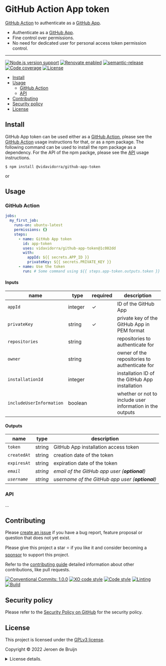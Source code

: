# GitHub Action App token <!-- omit in toc -->

[GitHub Action][github-action] to authenticate as a [GitHub App][github-app].

- Authenticate as a [GitHub App][github-app].
- Fine control over permissions.
- No need for dedicated user for personal access token permission control.

---

[![Node.js version support](https://img.shields.io/node/v/github-app-token?logo=node.js&style=flat-square)](https://nodejs.org/en/about/releases/)
[![Renovate enabled](https://img.shields.io/badge/Renovate-enabled-brightgreen?logo=renovatebot&logoColor&style=flat-square)](https://renovatebot.com)
[![semantic-release](https://img.shields.io/badge/%20%20%F0%9F%93%A6%F0%9F%9A%80-semantic--release-e10079?style=flat-square)](https://github.com/semantic-release/semantic-release)
[![Code coverage](https://img.shields.io/codecov/c/github/vidavidorra/github-app-token?logo=codecov&style=flat-square)](https://codecov.io/gh/vidavidorra/github-app-token)
[![License](https://img.shields.io/github/license/vidavidorra/github-app-token?style=flat-square)](LICENSE.md)

- [Install](#install)
- [Usage](#usage)
  - [GitHub Action](#github-action)
  - [API](#api)
- [Contributing](#contributing)
- [Security policy](#security-policy)
- [License](#license)

## Install

GitHub App token can be used either as a [GitHub Action][github-action], please see the [GitHub Action](#github-action) usage instructions for that, or as a npm package. The following command can be used to install the npm package as a dependency. For the API of the npm packge, please see the [API](#api) usage instructions.

```shell
$ npm install @vidavidorra/github-app-token
```

or

## Usage

### GitHub Action

```yml
jobs:
  my_first_job:
    runs-on: ubuntu-latest
    permissions: {}
    steps:
      - name: GitHub App token
        id: app-token
        uses: vidavidorra/github-app-token@1c002dd
        with:
          appId: ${{ secrets.APP_ID }}
          privateKey: ${{ secrets.PRIVATE_KEY }}
      - name: Use the token
        run: # Some command using ${{ steps.app-token.outputs.token }}
```

#### Inputs <!-- omit in toc -->

| name                     | type    | required | description                                               |
| ------------------------ | ------- | -------- | --------------------------------------------------------- |
| `appId`                  | integer | ✓        | ID of the GitHub App                                      |
| `privateKey`             | string  | ✓        | private key of the GitHub App in PEM format               |
| `repositories`           | string  |          | repositories to authenticate for                          |
| `owner`                  | string  |          | owner of the repositories to authenticate for             |
| `installationId`         | integer |          | installation ID of the GitHub App installation            |
| `includeUserInformation` | boolean |          | whether or not to include user information in the outputs |

#### Outputs <!-- omit in toc -->

| name         | type     | description                                      |
| ------------ | -------- | ------------------------------------------------ |
| `token`      | string   | GitHub App installation access token             |
| `createdAt`  | string   | creation date of the token                       |
| `expiresAt`  | string   | expiration date of the token                     |
| _`email`_    | _string_ | _email of the GitHub app user (**optional**)_    |
| _`username`_ | _string_ | _username of the GitHub app user (**optional**)_ |

### API

...

## Contributing

Please [create an issue](https://github.com/vidavidorra/github-app-token/issues/new/choose) if you have a bug report, feature proposal or question that does not yet exist.

Please give this project a star ⭐ if you like it and consider becoming a [sponsor](https://github.com/sponsors/jdbruijn) to support this project.

Refer to the [contributing guide](https://github.com/vidavidorra/.github/blob/main/CONTRIBUTING.md) detailed information about other contributions, like pull requests.

[![Conventional Commits: 1.0.0](https://img.shields.io/badge/Conventional%20Commits-1.0.0-yellow?style=flat-square)](https://conventionalcommits.org)
[![XO code style](https://img.shields.io/badge/code_style-XO-5ed9c7.svg?style=flat-square)](https://github.com/xojs/xo)
[![Code style](https://img.shields.io/badge/code_style-Prettier-ff69b4?logo=prettier&style=flat-square)](https://github.com/prettier/prettier)
[![Linting](https://img.shields.io/badge/linting-ESLint-lightgrey?logo=eslint&style=flat-square)](https://eslint.org)
[![Build](https://img.shields.io/github/workflow/status/vidavidorra/github-app-token/Build?logo=github&style=flat-square)](https://github.com/vidavidorra/github-app-token/actions)

## Security policy

Please refer to the [Security Policy on GitHub](https://github.com/vidavidorra/github-app-token/security/) for the security policy.

## License

This project is licensed under the [GPLv3 license](https://www.gnu.org/licenses/gpl.html).

Copyright © 2022 Jeroen de Bruijn

<details><summary>License details.</summary>
<p>

This program is free software: you can redistribute it and/or modify
it under the terms of the GNU General Public License as published by
the Free Software Foundation, either version 3 of the License, or
(at your option) any later version.

This program is distributed in the hope that it will be useful,
but WITHOUT ANY WARRANTY; without even the implied warranty of
MERCHANTABILITY or FITNESS FOR A PARTICULAR PURPOSE. See the
GNU General Public License for more details.

You should have received a copy of the GNU General Public License
along with this program. If not, see <http://www.gnu.org/licenses/>.

The full text of the license is available in the [LICENSE](LICENSE.md) file in this repository and [online](https://www.gnu.org/licenses/gpl.html).

</details>

<!-- References -->

[github-action]: https://github.com/features/actions/
[github-app]: https://docs.github.com/en/developers/apps/getting-started-with-apps/about-apps

